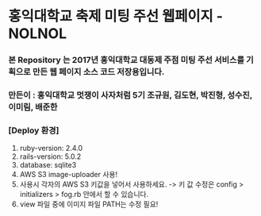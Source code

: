 # 홍익대학교 축제 미팅 주선 웹페이지 - NOLNOL 

### 본 Repository 는 2017년 홍익대학교 대동제 주점 미팅 주선 서비스를 기획으로 만든 웹 페이지 소스 코드 저장용입니다.
### 만든이 : 홍익대학교 멋쟁이 사자처럼 5기 조규원, 김도현, 박진형, 성수진, 이미림, 배준한 


### [Deploy 환경]
1. ruby-version: 2.4.0
2. rails-version: 5.0.2
3. database: sqlite3
4. AWS S3 image-uploader 사용!
5. 사용시 각자의 AWS S3 키값을 넣어서 사용하세요.
 -> 키 값 수정은 config > initializers > fog.rb 안에서 할 수 있습니다.
6. view 파일 중에 이미지 파일 PATH는 수정 필요!



